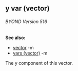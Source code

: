 ## y var (vector) 
###### BYOND Version 516
**See also:**
*   [vector](/ref/vector.md) -m
*   [vars (vector)](/ref/vector/var.md) -m

The y component of this vector.
